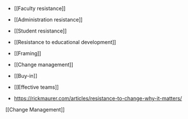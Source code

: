   - [[Faculty resistance]]
  - [[Administration resistance]]
  - [[Student resistance]]
  -  [[Resistance to educational development]]
  - [[Framing]]
  - [[Change management]]
  - [[Buy-in]]
  - [[Effective teams]]

  - https://rickmaurer.com/articles/resistance-to-change-why-it-matters/

[[Change Management]]